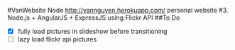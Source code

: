 #VanWebsite Node
http://vannguyen.herokuapp.com/
personal website #3. Node.js + AngularJS + ExpressJS using Flickr API
##To Do
- [x] fully load pictures in slideshow before transitioning
- [ ] lazy load flickr api pictures